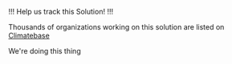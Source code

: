 
!!!
Help us track this Solution!
!!!

Thousands of organizations working on this solution are listed on [Climatebase](https://climatebase.org/organizations)

We're doing this thing